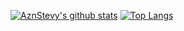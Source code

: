 [![AznStevy's github stats](https://github-readme-stats.vercel.app/api?username=AznStevy&theme=tokyonight)](https://github.com/AznStevy) [![Top Langs](https://github-readme-stats.vercel.app/api/top-langs/?username=AznStevy&layout=compact&theme=tokyonight)](https://github.com/AznStevy)
